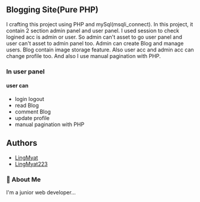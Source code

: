 
## Blogging Site(Pure PHP)

I crafting this project using PHP and mySql(msqli_connect).
In this project, it contain 2 section admin panel and user panel.
I used session to check logined acc is admin or user.
So admin can't asset to go user panel and user can't asset to admin panel too.
Admin can create Blog and manage users.
Blog contain image storage feature.
Also user acc and admin acc can change profile too.
And also I use manual pagination with PHP.

### In user panel
#### user can
- login logout
- read Blog
- comment Blog
- update profile
- manual pagination with PHP

## Authors

- [LingMyat](https://www.github.com/LingMyat)
- [LingMyat223](https://www.github.com/LingMyat223)

### 🚀 About Me
I'm a junior web developer...

